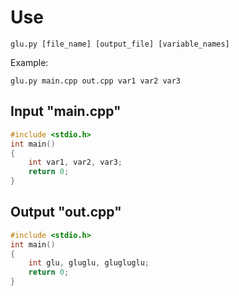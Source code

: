 # Use
```
glu.py [file_name] [output_file] [variable_names]
```
Example:
```
glu.py main.cpp out.cpp var1 var2 var3
```

## Input "main.cpp"
```cpp
#include <stdio.h>
int main()
{
    int var1, var2, var3;
    return 0;
}
```
## Output "out.cpp"
```cpp
#include <stdio.h>
int main()
{
    int glu, gluglu, glugluglu;
    return 0;
}
```
